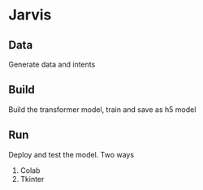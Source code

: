 # Jarvis

## Data

Generate data and intents

## Build

Build the transformer model, train and save as h5 model

## Run

Deploy and test the model. Two ways 
   1. Colab
   2. Tkinter

